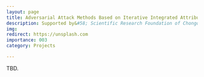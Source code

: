 ```yaml
---
layout: page
title: Adversarial Attack Methods Based on Iterative Integrated Attribution for Transferability of Features
description: Supported by&#58; Scientific Research Foundation of Chongqing University of Technology <br> Year&#58; 2024-2026 <br> Grant&#58; 3K(RMB) <br> Role&#58; PI
img:
redirect: https://unsplash.com
importance: 003
category: Projects

---
```


TBD.
